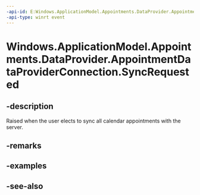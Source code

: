 ----api-id: E:Windows.ApplicationModel.Appointments.DataProvider.AppointmentDataProviderConnection.SyncRequested
-api-type: winrt event
---<!-- Event syntaxpublic event Windows.Foundation.TypedEventHandler SyncRequested<Windows.ApplicationModel.Appointments.DataProvider.AppointmentDataProviderConnection,  Windows.ApplicationModel.Appointments.DataProvider.AppointmentCalendarSyncManagerSyncRequestEventArgs>--># Windows.ApplicationModel.Appointments.DataProvider.AppointmentDataProviderConnection.SyncRequested## -descriptionRaised when the user elects to sync all calendar appointments with the server.## -remarks## -examples## -see-also